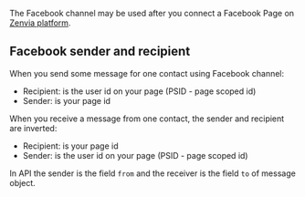 The Facebook channel may be used after you connect a Facebook Page on [Zenvia platform](https://app.zenvia.com/home/credentials).

## Facebook sender and recipient

When you send some message for one contact using Facebook channel:

* Recipient: is the user id on your page (PSID - page scoped id)
* Sender: is your page id

When you receive a message from one contact, the sender and recipient are inverted:

* Recipient: is your page id
* Sender: is the user id on your page (PSID - page scoped id)

In API the sender is the field `from` and the receiver is the field `to` of message object.
